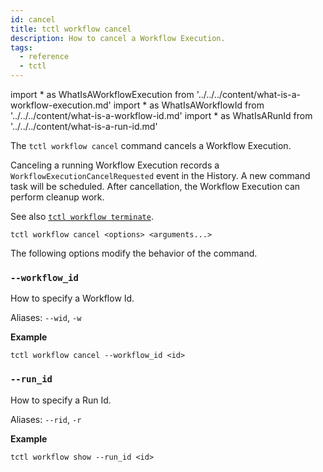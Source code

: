 ```yaml
---
id: cancel
title: tctl workflow cancel
description: How to cancel a Workflow Execution.
tags:
  - reference
  - tctl
---
```


<!-- prettier-ignore -->
import * as WhatIsAWorkflowExecution from '../../../content/what-is-a-workflow-execution.md'
import * as WhatIsAWorkflowId from '../../../content/what-is-a-workflow-id.md'
import * as WhatIsARunId from '../../../content/what-is-a-run-id.md'

The `tctl workflow cancel` command cancels a <preview page={WhatIsAWorkflowExecution}>Workflow Execution</preview>.

Canceling a running Workflow Execution records a `WorkflowExecutionCancelRequested` event in the History. A new command task will be scheduled. After cancellation, the Workflow Execution can perform cleanup work.

See also [`tctl workflow terminate`](.\terminate.md).

`tctl workflow cancel <options> <arguments...>`

The following options modify the behavior of the command.

### `--workflow_id`

How to specify a <preview page={WhatIsAWorkflowId}>Workflow Id</preview>.

Aliases: `--wid`, `-w`

**Example**

```
tctl workflow cancel --workflow_id <id>
```

### `--run_id`

How to specify a <preview page={WhatIsARunId}>Run Id</preview>.

Aliases: `--rid`, `-r`

**Example**

```
tctl workflow show --run_id <id>
```
